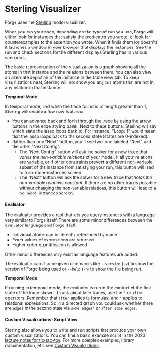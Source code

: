 # Sterling Visualizer

Forge uses the [Sterling](https://sterling-js.github.io/) model visualizer.

When you run your spec, depending on the type of run you use, Forge will either look for instances that satisfy the predicates you wrote, or look for counterexamples to the assertion you wrote. When it finds them (or doesn't) it launches a window in your browser that displays the instances. See the run and check sections for the different displays Sterling has in various scenarios.

The basic representation of the visualization is a graph showing all the atoms in that instance and the relations between them. You can also view an alternate depiction of the instance in the table view tab. To keep visualizations neat, Sterling will not show you any `Int` atoms that are not in any relation in that instance.

**Temporal Mode**

In temporal mode, and when the trace found is of length greater than 1, Sterling will enable a few new features:

- You can advance back and forth through the trace by using the arrow buttons in the edge styling panel. Next to these buttons, Sterling will say which state the lasso loops back to. For instance, "Loop: 1" would mean that the lasso loops back to the second state (states are 0-indexed).
- Rather than one "Next" button, you'll see two: one labeled "Next" and the other "Next Config".
  - The "Next Config" button will ask the solver for a new trace that _varies the non-variable relations_ of your model. If all your relations are variable, or if other constraints prevent a different non-variable subset of the instance from satisfying your run, this button will lead to a no-more-instances screen.
  - The "Next" button will ask the solver for a new trace that _holds the non-variable relations constant_. If there are no other traces possible without changing the non-variable relations, this button will lead to a no-more-instances screen.

#### Evaluator

The evaluator provides a repl that lets you query instances with a language very similar to Forge itself. There are some minor differences between the evaluator language and Forge itself:

- Individual atoms can be directly referenced by name
- Exact values of expressions are returned
- Higher order quantification is allowed

Other minor differences may exist as language features are added.

The evaluator can also be given commands like `--version` (`-v`) to show the version of Forge being used or `--help` (`-h`) to show the file being run.

**Temporal Mode**

If running in temporal mode, the evaluator is run in the context of the first state of the trace shown. To ask about later traces, use the `'` or `after` operators. Remember that `after` applies to formulas, and `'` applies to relational expressions. So in a directed graph you could ask whether there are `edges` in the second state via `some edges'` or `after some edges`.

#### Custom Visualizations: Script View

Sterling also allows you to write and run scripts that produce your own custom visualizations. You can find a basic example script in the [2023 lecture notes for tic-tac-toe](https://csci1710.github.io/2023/livecode/feb03_ttt.js). For more complex examples, library documentation, etc. see [Custom Visualizations](../sterling/custom-basics.md).
